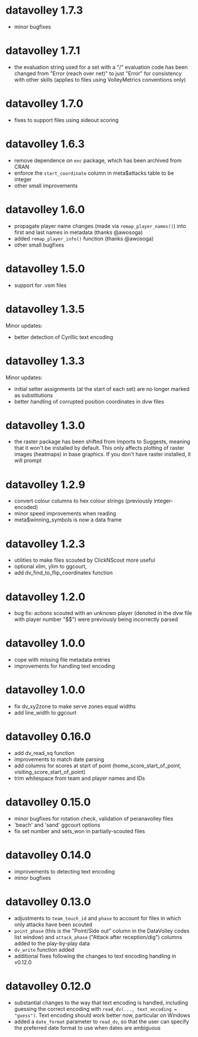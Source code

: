 datavolley 1.7.3
================
- minor bugfixes

datavolley 1.7.1
================
- the evaluation string used for a set with a "/" evaluation code has been changed from "Error (reach over net)" to just "Error" for consistency with other skills (applies to files using VolleyMetrics conventions only)

datavolley 1.7.0
================
- fixes to support files using sideout scoring

datavolley 1.6.3
================
- remove dependence on `enc` package, which has been archived from CRAN
- enforce the `start_coordinate` column in meta$attacks table to be integer
- other small improvements

datavolley 1.6.0
================
- propagate player name changes (made via `remap_player_names()`) into first and last names in metadata (thanks @awosoga)
- added `remap_player_info()` function (thanks @awosoga)
- other small bugfixes

datavolley 1.5.0
================
- support for .vsm files

datavolley 1.3.5
================
Minor updates:
- better detection of Cyrillic text encoding

datavolley 1.3.3
================
Minor updates:
- initial setter assignments (at the start of each set) are no longer marked as substitutions
- better handling of corrupted position coordinates in dvw files

datavolley 1.3.0
================
- the raster package has been shifted from Imports to Suggests, meaning that it won't be installed by default. This only affects plotting of raster images (heatmaps) in base graphics. If you don't have raster installed, it will prompt

datavolley 1.2.9
=================
- convert colour columns to hex colour strings (previously integer-encoded)
- minor speed improvements when reading
- meta$winning_symbols is now a data frame

datavolley 1.2.3
=================
- utilities to make files scouted by ClickNScout more useful
- optional xlim, ylim to ggcourt,
- add dv_find_to_flip_coordinates function

datavolley 1.2.0
=================
- bug fix: actions scouted with an unknown player (denoted in the dvw file with player number "$$") were previously being incorrectly parsed

datavolley 1.0.0
=================
- cope with missing file metadata entries
- improvements for handling text encoding

datavolley 1.0.0
=================
- fix dv_xy2zone to make serve zones equal widths
- add line_width to ggcourt

datavolley 0.16.0
=================
- add dv_read_sq function
- improvements to match date parsing
- add columns for scores at start of point (home_score_start_of_point, visiting_score_start_of_point)
- trim whitespace from team and player names and IDs

datavolley 0.15.0
=================
- minor bugfixes for rotation check, validation of peranavolley files
- 'beach' and 'sand' ggcourt options
- fix set number and sets_won in partially-scouted files

datavolley 0.14.0
=================
- improvements to detecting text encoding
- minor bugfixes

datavolley 0.13.0
=================
- adjustments to `team_touch_id` and `phase` to account for files in which only attacks have been scouted
- `point_phase` (this is the "Point/Side out" column in the DataVolley codes list window) and `attack_phase` ("Attack after reception/dig") columns added to the play-by-play data
- `dv_write` function added
- additional fixes following the changes to text encoding handling in v0.12.0

datavolley 0.12.0
=================
- substantial changes to the way that text encoding is handled, including guessing the correct encoding with `read_dv(..., text_encoding = "guess")`. Text encoding should work better now, particular on Windows
- added a `date_format` parameter to `read_dv`, so that the user can specify the preferred date format to use when dates are ambiguous

